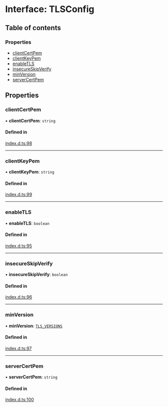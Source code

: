 # Interface: TLSConfig

## Table of contents

### Properties

- [clientCertPem](TLSConfig.md#clientcertpem)
- [clientKeyPem](TLSConfig.md#clientkeypem)
- [enableTLS](TLSConfig.md#enabletls)
- [insecureSkipVerify](TLSConfig.md#insecureskipverify)
- [minVersion](TLSConfig.md#minversion)
- [serverCertPem](TLSConfig.md#servercertpem)

## Properties

### clientCertPem

• **clientCertPem**: `string`

#### Defined in

[index.d.ts:98](https://github.com/mostafa/xk6-kafka/blob/6551819/index.d.ts#L98)

___

### clientKeyPem

• **clientKeyPem**: `string`

#### Defined in

[index.d.ts:99](https://github.com/mostafa/xk6-kafka/blob/6551819/index.d.ts#L99)

___

### enableTLS

• **enableTLS**: `boolean`

#### Defined in

[index.d.ts:95](https://github.com/mostafa/xk6-kafka/blob/6551819/index.d.ts#L95)

___

### insecureSkipVerify

• **insecureSkipVerify**: `boolean`

#### Defined in

[index.d.ts:96](https://github.com/mostafa/xk6-kafka/blob/6551819/index.d.ts#L96)

___

### minVersion

• **minVersion**: [`TLS_VERSIONS`](../enums/TLS_VERSIONS.md)

#### Defined in

[index.d.ts:97](https://github.com/mostafa/xk6-kafka/blob/6551819/index.d.ts#L97)

___

### serverCertPem

• **serverCertPem**: `string`

#### Defined in

[index.d.ts:100](https://github.com/mostafa/xk6-kafka/blob/6551819/index.d.ts#L100)
